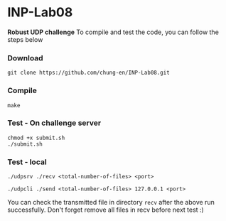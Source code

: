 # INP-Lab08
**Robust UDP challenge**
To compile and test the code, you can follow the steps below
### Download
```
git clone https://github.com/chung-en/INP-Lab08.git
```

### Compile
```
make
```

### Test - On challenge server
```
chmod +x submit.sh
./submit.sh
```

### Test - local
```
./udpsrv ./recv <total-number-of-files> <port>
```
```
./udpcli ./send <total-number-of-files> 127.0.0.1 <port>
```
You can check the transmitted file in directory `recv` after the above run successfully.
Don't forget remove all files in recv before next test :)
